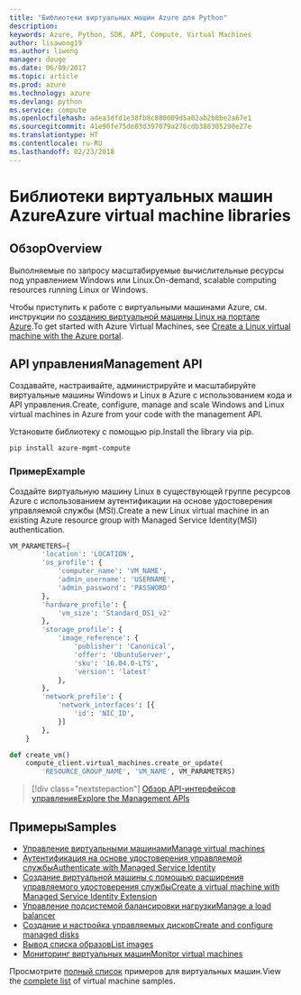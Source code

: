 ```yaml
---
title: "Библиотеки виртуальных машин Azure для Python"
description: 
keywords: Azure, Python, SDK, API, Compute, Virtual Machines
author: lisawong19
ms.author: liwong
manager: douge
ms.date: 06/09/2017
ms.topic: article
ms.prod: azure
ms.technology: azure
ms.devlang: python
ms.service: compute
ms.openlocfilehash: adea3dfd1e38fb8c880009d5a02ab2b8be2a67e1
ms.sourcegitcommit: 41e90fe75de03d397079a276cdb388305290e27e
ms.translationtype: HT
ms.contentlocale: ru-RU
ms.lasthandoff: 02/23/2018
---
```

# <a name="azure-virtual-machine-libraries"></a><span data-ttu-id="415b4-103">Библиотеки виртуальных машин Azure</span><span class="sxs-lookup"><span data-stu-id="415b4-103">Azure virtual machine libraries</span></span>

## <a name="overview"></a><span data-ttu-id="415b4-104">Обзор</span><span class="sxs-lookup"><span data-stu-id="415b4-104">Overview</span></span>

<span data-ttu-id="415b4-105">Выполняемые по запросу масштабируемые вычислительные ресурсы под управлением Windows или Linux.</span><span class="sxs-lookup"><span data-stu-id="415b4-105">On-demand, scalable computing resources running Linux or Windows.</span></span>

<span data-ttu-id="415b4-106">Чтобы приступить к работе с виртуальными машинами Azure, см. инструкции по [созданию виртуальной машины Linux на портале Azure](/azure/virtual-machines/linux/quick-create-portal).</span><span class="sxs-lookup"><span data-stu-id="415b4-106">To get started with Azure Virtual Machines, see [Create a Linux virtual machine with the Azure portal](/azure/virtual-machines/linux/quick-create-portal).</span></span>

## <a name="management-api"></a><span data-ttu-id="415b4-107">API управления</span><span class="sxs-lookup"><span data-stu-id="415b4-107">Management API</span></span>

<span data-ttu-id="415b4-108">Создавайте, настраивайте, администрируйте и масштабируйте виртуальные машины Windows и Linux в Azure с использованием кода и API управления.</span><span class="sxs-lookup"><span data-stu-id="415b4-108">Create, configure, manage and scale Windows and Linux virtual machines in Azure from your code with the management API.</span></span>

<span data-ttu-id="415b4-109">Установите библиотеку с помощью pip.</span><span class="sxs-lookup"><span data-stu-id="415b4-109">Install the library via pip.</span></span>

```bash
pip install azure-mgmt-compute 
```   

### <a name="example"></a><span data-ttu-id="415b4-110">Пример</span><span class="sxs-lookup"><span data-stu-id="415b4-110">Example</span></span>

<span data-ttu-id="415b4-111">Создайте виртуальную машину Linux в существующей группе ресурсов Azure с использованием аутентификации на основе удостоверения управляемой службы (MSI).</span><span class="sxs-lookup"><span data-stu-id="415b4-111">Create a new Linux virtual machine in an existing Azure resource group with Managed Service Identity(MSI) authentication.</span></span>

```python
VM_PARAMETERS={
        'location': 'LOCATION',
        'os_profile': {
            'computer_name': 'VM_NAME',
            'admin_username': 'USERNAME',
            'admin_password': 'PASSWORD'
        },
        'hardware_profile': {
            'vm_size': 'Standard_DS1_v2'
        },
        'storage_profile': {
            'image_reference': {
                'publisher': 'Canonical',
                'offer': 'UbuntuServer',
                'sku': '16.04.0-LTS',
                'version': 'latest'
            },
        },
        'network_profile': {
            'network_interfaces': [{
                'id': 'NIC_ID',
            }]
        },
    }

def create_vm()
    compute_client.virtual_machines.create_or_update(
        'RESOURCE_GROUP_NAME', 'VM_NAME', VM_PARAMETERS)
```

> [!div class="nextstepaction"]
> [<span data-ttu-id="415b4-112">Обзор API-интерфейсов управления</span><span class="sxs-lookup"><span data-stu-id="415b4-112">Explore the Management APIs</span></span>](/python/api/overview/azure/virtualmachines/management)

## <a name="samples"></a><span data-ttu-id="415b4-113">Примеры</span><span class="sxs-lookup"><span data-stu-id="415b4-113">Samples</span></span>

* <span data-ttu-id="415b4-114">[Управление виртуальными машинами][1]</span><span class="sxs-lookup"><span data-stu-id="415b4-114">[Manage virtual machines][1]</span></span>
* <span data-ttu-id="415b4-115">[Аутентификация на основе удостоверения управляемой службы][2]</span><span class="sxs-lookup"><span data-stu-id="415b4-115">[Authenticate with Managed Service Identity][2]</span></span>
* <span data-ttu-id="415b4-116">[Создание виртуальной машины с помощью расширения управляемого удостоверения службы][3]</span><span class="sxs-lookup"><span data-stu-id="415b4-116">[Create a virtual machine with Managed Service Identity Extension][3]</span></span>
* <span data-ttu-id="415b4-117">[Управление подсистемой балансировки нагрузки][4]</span><span class="sxs-lookup"><span data-stu-id="415b4-117">[Manage a load balancer][4]</span></span>
* <span data-ttu-id="415b4-118">[Создание и настройка управляемых дисков][5]</span><span class="sxs-lookup"><span data-stu-id="415b4-118">[Create and configure managed disks][5]</span></span>
* <span data-ttu-id="415b4-119">[Вывод списка образов][6]</span><span class="sxs-lookup"><span data-stu-id="415b4-119">[List images][6]</span></span> 
* <span data-ttu-id="415b4-120">[Мониторинг виртуальных машин][7]</span><span class="sxs-lookup"><span data-stu-id="415b4-120">[Monitor virtual machines][7]</span></span>

<span data-ttu-id="415b4-121">Просмотрите [полный список](https://azure.microsoft.com/resources/samples/?platform=python&term=virtual-machines) примеров для виртуальных машин.</span><span class="sxs-lookup"><span data-stu-id="415b4-121">View the [complete list](https://azure.microsoft.com/resources/samples/?platform=python&term=virtual-machines) of virtual machine samples.</span></span>

[1]: https://azure.microsoft.com/resources/samples/virtual-machines-python-manage/
[2]: https://github.com/Azure-Samples/resource-manager-python-manage-resources-with-msi
[3]: https://github.com/Azure-Samples/compute-python-msi-vm
[4]: https://azure.microsoft.com/resources/samples/network-python-manage-loadbalancer
[5]: ../docs-ref-conceptual/python-sdk-azure-samples-managed-disks.md
[6]: ../docs-ref-conceptual/python-sdk-azure-samples-list-images.md
[7]: ../docs-ref-conceptual/python-sdk-azure-samples-monitor-vms.md